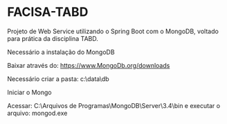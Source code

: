 # FACISA-TABD

Projeto de Web Service utilizando o Spring Boot com o MongoDB, voltado para prática da disciplina TABD.

Necessário a instalação do MongoDB

Baixar através do: https://www.MongoDb.org/downloads

Necessário criar a pasta: c:\data\db

Iniciar o Mongo

Acessar: C:\Arquivos de Programas\MongoDB\Server\3.4\bin e executar o arquivo: mongod.exe
